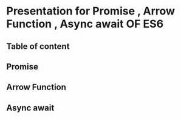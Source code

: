 # Presentation for Promise , Arrow Function , Async await OF ES6


## Table of content 




## Promise 
## Arrow Function
## Async await 